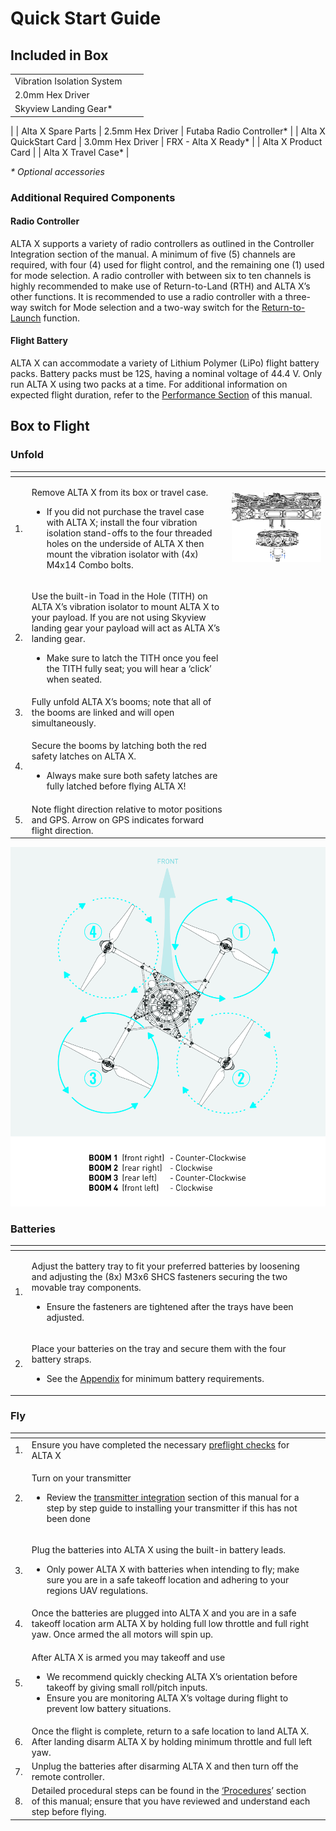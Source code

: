 # Quick Start Guide

## Included in Box

|  |  |  |
| :--- | :--- | :--- |
| Vibration Isolation System
 | 2.0mm Hex Driver
 | Skyview Landing Gear\*
 |
| Alta X Spare Parts | 2.5mm Hex Driver
 | Futaba Radio Controller\*
 |
| Alta X QuickStart Card
 | 3.0mm Hex Driver
 | FRX - Alta X Ready\*
 |
| Alta X Product Card
 |  | Alta X Travel Case\*
 |

_\* Optional accessories_

### Additional Required Components

#### Radio Controller

ALTA X supports a variety of radio controllers as outlined in the Controller Integration section of the manual. A minimum of five \(5\) channels are required, with four \(4\) used for flight control, and the remaining one \(1\) used for mode selection. A  radio controller with between six to ten channels is highly recommended to make use of Return-to-Land \(RTH\) and ALTA X’s other functions. It is recommended to use a radio controller with a three-way switch for Mode selection and a two-way switch for the [Return-to-Launch](untitled-7.md#return-to-launch) function.

#### Flight Battery

ALTA X can accommodate a variety of Lithium Polymer \(LiPo\) flight battery packs. Battery packs must be 12S, having a nominal voltage of 44.4 V. Only run ALTA X using two packs at a time. For additional information on expected flight duration, refer to the [Performance Section](../alta-8-pro/performance/weight-endurance-performance-data.md) of this manual.

## Box to Flight

### Unfold

<table>
  <thead>
    <tr>
      <th style="text-align:left"></th>
      <th style="text-align:left"></th>
      <th style="text-align:left"></th>
    </tr>
  </thead>
  <tbody>
    <tr>
      <td style="text-align:left">1.</td>
      <td style="text-align:left">
        <p>Remove ALTA X from its box or travel case.</p>
        <ul>
          <li>If you did not purchase the travel case with ALTA X; install the four
            vibration isolation stand-offs to the four threaded holes on the underside
            of ALTA X then mount the vibration isolator with (4x) M4x14 Combo bolts.</li>
        </ul>
      </td>
      <td style="text-align:left">
        <p></p>
        <p>
          <img src="../../.gitbook/assets/untitled-1_-100-rgb_gpu-preview-2019-09-09-14.42.32.png"
          alt/>
        </p>
      </td>
    </tr>
    <tr>
      <td style="text-align:left">2.</td>
      <td style="text-align:left">
        <p>Use the built-in Toad in the Hole (TITH) on ALTA X&#x2019;s vibration
          isolator to mount ALTA X to your payload. If you are not using Skyview
          landing gear your payload will act as ALTA X&#x2019;s landing gear.</p>
        <ul>
          <li>Make sure to latch the TITH once you feel the TITH fully seat; you will
            hear a &#x2018;click&#x2019; when seated.</li>
        </ul>
      </td>
      <td style="text-align:left"></td>
    </tr>
    <tr>
      <td style="text-align:left">3.</td>
      <td style="text-align:left">Fully unfold ALTA X&#x2019;s booms; note that all of the booms are linked
        and will open simultaneously.</td>
      <td style="text-align:left">
        <p></p>
        <p>
          <img src="https://lh6.googleusercontent.com/3VOqo7Cr2G_Mz2UGE--VjwUd52VRds2BHyBt4NrXoKWNDVHqJ_2gtdqdjvHHVMH4CVMI8zOYvTetjgu6Bb-VLrvQfYeyH6f9ZPezW3-KNlrL7AP7VzDino43vayc2mReQKOoC1JG"
          alt/>
        </p>
      </td>
    </tr>
    <tr>
      <td style="text-align:left">4.</td>
      <td style="text-align:left">
        <p>Secure the booms by latching both the red safety latches on ALTA X.</p>
        <ul>
          <li>Always make sure both safety latches are fully latched before flying ALTA
            X!</li>
        </ul>
      </td>
      <td style="text-align:left"></td>
    </tr>
    <tr>
      <td style="text-align:left">5.</td>
      <td style="text-align:left">Note flight direction relative to motor positions and GPS. Arrow on GPS
        indicates forward flight direction.</td>
      <td style="text-align:left"></td>
    </tr>
  </tbody>
</table>

![](../../.gitbook/assets/altax-boomnumbers.jpg)

### Batteries

<table>
  <thead>
    <tr>
      <th style="text-align:left"></th>
      <th style="text-align:left"></th>
      <th style="text-align:left"></th>
    </tr>
  </thead>
  <tbody>
    <tr>
      <td style="text-align:left">1.</td>
      <td style="text-align:left">
        <p>Adjust the battery tray to fit your preferred batteries by loosening and
          adjusting the (8x) M3x6 SHCS fasteners securing the two movable tray components.</p>
        <ul>
          <li>Ensure the fasteners are tightened after the trays have been adjusted.</li>
        </ul>
      </td>
      <td style="text-align:left"></td>
    </tr>
    <tr>
      <td style="text-align:left">2.</td>
      <td style="text-align:left">
        <p>Place your batteries on the tray and secure them with the four battery
          straps.</p>
        <ul>
          <li>See the <a href="untitled-3/#battery">Appendix</a> for minimum battery requirements.</li>
        </ul>
      </td>
      <td style="text-align:left"></td>
    </tr>
  </tbody>
</table>

### Fly

<table>
  <thead>
    <tr>
      <th style="text-align:left"></th>
      <th style="text-align:left"></th>
      <th style="text-align:left"></th>
    </tr>
  </thead>
  <tbody>
    <tr>
      <td style="text-align:left">1.</td>
      <td style="text-align:left">Ensure you have completed the necessary <a href="untitled-6.md#unpacking-and-setup">preflight checks</a> for
        ALTA X</td>
      <td style="text-align:left"></td>
    </tr>
    <tr>
      <td style="text-align:left">2.</td>
      <td style="text-align:left">
        <p>Turn on your transmitter</p>
        <ul>
          <li>Review the <a href="untitled-5/#installation-of-futaba-radio">transmitter integration</a> section
            of this manual for a step by step guide to installing your transmitter
            if this has not been done</li>
        </ul>
      </td>
      <td style="text-align:left"></td>
    </tr>
    <tr>
      <td style="text-align:left">3.</td>
      <td style="text-align:left">
        <p>Plug the batteries into ALTA X using the built-in battery leads.</p>
        <ul>
          <li>Only power ALTA X with batteries when intending to fly; make sure you
            are in a safe takeoff location and adhering to your regions UAV regulations.</li>
        </ul>
      </td>
      <td style="text-align:left"></td>
    </tr>
    <tr>
      <td style="text-align:left">4.</td>
      <td style="text-align:left">Once the batteries are plugged into ALTA X and you are in a safe takeoff
        location arm ALTA X by holding full low throttle and full right yaw. Once
        armed the all motors will spin up.</td>
      <td style="text-align:left"></td>
    </tr>
    <tr>
      <td style="text-align:left">5.</td>
      <td style="text-align:left">
        <p>After ALTA X is armed you may takeoff and use</p>
        <ul>
          <li>We recommend quickly checking ALTA X&#x2019;s orientation before takeoff
            by giving small roll/pitch inputs.</li>
          <li>Ensure you are monitoring ALTA X&#x2019;s voltage during flight to prevent
            low battery situations.</li>
        </ul>
      </td>
      <td style="text-align:left"></td>
    </tr>
    <tr>
      <td style="text-align:left">6.</td>
      <td style="text-align:left">Once the flight is complete, return to a safe location to land ALTA X.
        After landing disarm ALTA X by holding minimum throttle and full left yaw.</td>
      <td
      style="text-align:left"></td>
    </tr>
    <tr>
      <td style="text-align:left">7.</td>
      <td style="text-align:left">Unplug the batteries after disarming ALTA X and then turn off the remote
        controller.</td>
      <td style="text-align:left"></td>
    </tr>
    <tr>
      <td style="text-align:left">8.</td>
      <td style="text-align:left">Detailed procedural steps can be found in the <a href="untitled-6.md">&#x2018;Procedures</a>&#x2019;
        section of this manual; ensure that you have reviewed and understand each
        step before flying.</td>
      <td style="text-align:left"></td>
    </tr>
  </tbody>
</table>



